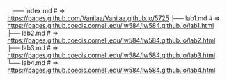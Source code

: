 
.
├── index.md    # => https://pages.github.com/Vanilaa/Vanilaa.github.io/5725
├── lab1.md     # => https://pages.github.coecis.cornell.edu/lw584/lw584.github.io/lab1.html
├── lab2.md 	# => https://pages.github.coecis.cornell.edu/lw584/lw584.github.io/lab2.html
├── lab3.md 	# => https://pages.github.coecis.cornell.edu/lw584/lw584.github.io/lab3.html
└── lab4.md		# => https://pages.github.coecis.cornell.edu/lw584/lw584.github.io/lab4.html
